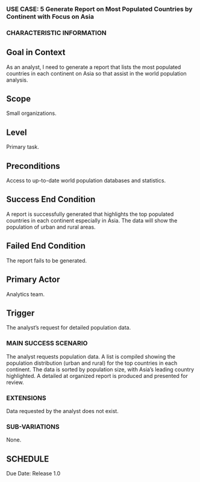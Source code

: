 ### USE CASE: 5 Generate Report on Most Populated Countries by Continent with Focus on Asia

### CHARACTERISTIC INFORMATION
## Goal in Context
As an analyst, I need to generate a report that lists the most populated countries in each continent on Asia so that assist in the world population analysis.

## Scope
Small organizations.

## Level
Primary task.

## Preconditions
Access to up-to-date world population databases and statistics.

## Success End Condition
A report is successfully generated that highlights the top populated countries in each continent especially in Asia.
The data will show the population of urban and rural areas.

## Failed End Condition
The report fails to be generated.

## Primary Actor
Analytics team.

## Trigger
The analyst’s request for detailed population data.

### MAIN SUCCESS SCENARIO
The analyst requests population data.
A list is compiled showing the population distribution (urban and rural) for the top countries in each continent.
The data is sorted by population size, with Asia’s leading country highlighted.
A detailed at organized report is produced and presented for review.

### EXTENSIONS
Data requested by the analyst does not exist.

### SUB-VARIATIONS
None.

## SCHEDULE
Due Date: Release 1.0

